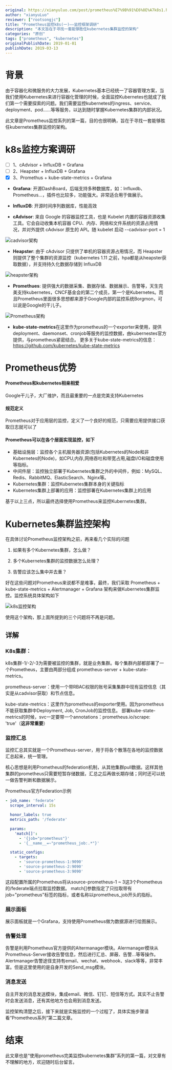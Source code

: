 ```yaml
---
original: https://xianyuluo.com/post/prometheus%E7%9B%91%E6%8E%A7k8s1.html
author: "xianyuLuo"
reviewer: ["rootsongjc"]
title: "Prometheus监控k8s(一)——监控框架调研"
description: "本文旨在于寻找一套能够胜任kubernetes集群监控的架构"
categories: "原创"
tags: ["prometheus", "kubernetes"]
originalPublishDate: 2019-01-01
publishDate: 2019-03-13
---
```


# 背景
由于容器化和微服务的大力发展，Kubernetes基本已经统一了容器管理方案，当我们使用Kubernetes来进行容器化管理的时候，全面监控Kubernetes也就成了我们第一个需要探索的问题。我们需要监控kubernetes的ingress、service、deployment、pod......等等服务，以达到随时掌握Kubernetes集群的内部状况。

此文章是Prometheus监控系列的第一篇，目的也很明确，旨在于寻找一套能够胜任kubernetes集群监控的架构。

# k8s监控方案调研

- [ ] 1、cAdvisor + InfluxDB + Grafana
- [ ] 2、Heapster + InfluxDB + Grafana
- [x] 3、Promethus + kube-state-metrics + Grafana

- **Grafana**:
开源DashBoard，后端支持多种数据库，如：Influxdb、Prometheus...，插件也比较多，功能强大。非常适合用于做展示。

- **InfluxDB**:
开源时间序列数据库，性能高效

- **cAdvisor**:
来自 Google 的容器监控工具，也是 Kubelet 内置的容器资源收集工具。它会自动收集本机容器 CPU、内存、网络和文件系统的资源占用情况，并对外提供 cAdvisor 原生的 API。随 kubelet 启动   --cadvisor-port = 1

![cadvisor架构](http://dl-blog.laoxianyu.cn/cadvisor.png)

- **Heapster**:
由于 cAdvisor 只提供了单机的容器资源占用情况，而 Heapster 则提供了整个集群的资源监控（kubernetes 1.11 之前，hpa都是从heapster获取数据），并支持持久化数据存储到 InfluxDB

![heapster架构](http://dl-blog.laoxianyu.cn/heapster.png)

- **Promethues**:
提供强大的数据采集、数据存储、数据展示、告警等，天生完美支持kubernetes，CNCF基金会的第二个成员，第一个是Kubernetes。而且Prometheus里面很多思想都来源于Google内部的监控系统Borgmon，可以说是Google的干儿子。

![Prometheus架构](http://dl-blog.laoxianyu.cn/prometheus.png)

- **kube-state-metrics**在这里作为prometheus的一个exporter来使用，提供deployment、daemonset、cronjob等服务的监控数据，由kubernestes官方提供，与prometheus紧密结合。
更多关于kube-state-metrics的信息：https://github.com/kubernetes/kube-state-metrics

# Prometheus优势
#### Prometheus和kubernetes相亲相爱
Google干儿子，大厂维护，而且最重要的一点是完美支持Kubernetes
#### 规范定义
Prometheus对于应用层的监控，定义了一个良好的规范，只需要应用提供接口获取日志就可以了
#### Prometheus可以在各个层面实现监控，如下
- 基础设施层：监控各个主机服务器资源(包括Kubernetes的Node和非Kubernetes的Node)，如CPU,内存,网络吞吐和带宽占用,磁盘I/O和磁盘使用等指标。
- 中间件层：监控独立部署于Kubernetes集群之外的中间件，例如：MySQL、Redis、RabbitMQ、ElasticSearch、Nginx等。
- Kubernetes集群：监控Kubernetes集群本身的关键指标
- Kubernetes集群上部署的应用：监控部署在Kubernetes集群上的应用

基于以上三点，所以最终选择使用Prometheus来监控Kubernetes集群。

# Kubernetes集群监控架构

在具体讨论Prometheus监控架构之前，再来看几个实际的问题

1. 如果有多个Kubernetes集群，怎么做？

2. 多个Kubernetes集群的监控数据怎么处理？

3. 告警应该怎么集中并去重？

好在这些问题对Prometheus来说都不是难事，最终，我们采取 Prometheus + kube-state-metrics + Alertmanager + Grafana 架构来做Kubernetes集群监控。监控系统具体架构如下

![k8s监控架构](http://dl-blog.laoxianyu.cn/prometheus-monitor.png)

使用这个架构，那上面所提到的三个问题将不再是问题。
## 详解

### K8s集群：
k8s集群-1/-2/-3为需要被监控的集群，就是业务集群。每个集群内部都部署了一个Prometheus，主要由两部分组成 prometheus-server + kube-state-metrics。

prometheus-server：使用一个带RBAC权限的账号采集集群中现有监控信息（其实是从cadvisor获取）和节点信息。

kube-state-metrics：这里作为prometheus的exporter使用。因为prometheus不能获取集群中Deployment, Job, CronJob的监控信息。
部署kube-state-metrics的时候，svc一定要带一个annotations：prometheus.io/scrape: 'true'（**这非常重要**）

### 监控汇总
监控汇总其实就是一个Prometheus-server，用于将各个散落在各地的监控数据汇总起来，统一管理。

核心思想是利用Prometheus的federation机制，从其他集群pull数据。这样其他集群的prometheus只需要短暂存储数据，汇总之后再做长期存储；同时还可以统一做告警判断和数据展示。

Prometheus官方Federation示例

```yaml
- job_name: 'federate'
  scrape_interval: 15s

  honor_labels: true
  metrics_path: '/federate'

  params:
    'match[]':
      - '{job="prometheus"}'
      - '{__name__=~"prometheus_job:.*"}'

  static_configs:
    - targets:
      - 'source-prometheus-1:9090'
      - 'source-prometheus-2:9090'
      - 'source-prometheus-3:9090'
```
这段配置所属的Prometheus将从source-prometheus-1 ~ 3这3个Prometheus的/federate端点拉取监控数据。 match[]参数指定了只拉取带有job="prometheus"标签的指标，或者名称以prometheus_job开头的指标。


### 展示面板
展示面板就是一个Grafana，支持使用Prometheus做为数据源进行绘图展示。

### 告警处理
告警是利用Prometheus官方提供的Altermanager模块。Alermanager模块从Prometheus-Server接收告警信息，然后进行汇总、屏蔽、告警...等等操作。Alertmanager告警途径支持有email、wechat、webhook、slack等等，非常丰富。但是这里使用的是自身开发的Send_msg模块。

### 消息发送
自主开发的消息发送模块，集成email、微信、钉钉、短信等方式。其实不止告警时会发送消息，还有其他地方也会用到消息发送。

监控架构清楚之后，接下来就是实施监控的一个过程了，具体实施步骤请看“Prometheus系列”第二篇文章。

# 结束
此文章也是“使用prometheus完美监控kubernetes集群”系列的第一篇，对文章有不理解的地方，欢迎随时后台留言。


